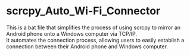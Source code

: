 # scrcpy_Auto_Wi-Fi_Connector
This is a bat file that simplifies the process of using scrcpy to mirror an Android phone onto a Windows computer via TCP/IP.    
It automates the connection process, allowing users to easily establish a connection between their Android phone and Windows computer.
